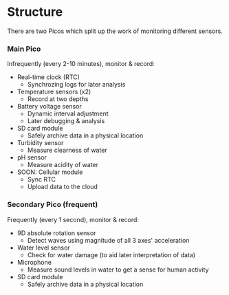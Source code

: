 # Structure

There are two Picos which split up the work of monitoring different sensors.

### Main Pico

Infrequently (every 2-10 minutes), monitor & record:

- Real-time clock (RTC)
    - Synchrozing logs for later analysis
- Temperature sensors (x2)
    - Record at two depths
- Battery voltage sensor
    - Dynamic interval adjustment
    - Later debugging & analysis
- SD card module
    - Safely archive data in a physical location
- Turbidity sensor
    - Measure clearness of water
- pH sensor
    - Measure acidity of water
- SOON: Cellular module
    - Sync RTC
    - Upload data to the cloud

### Secondary Pico (frequent)

Frequently (every 1 second), monitor & record:

- 9D absolute rotation sensor
    - Detect waves using magnitude of all 3 axes' acceleration
- Water level sensor
    - Check for water damage (to aid later interpretation of data)
- Microphone
    - Measure sound levels in water to get a sense for human activity
- SD card module
    - Safely archive data in a physical location